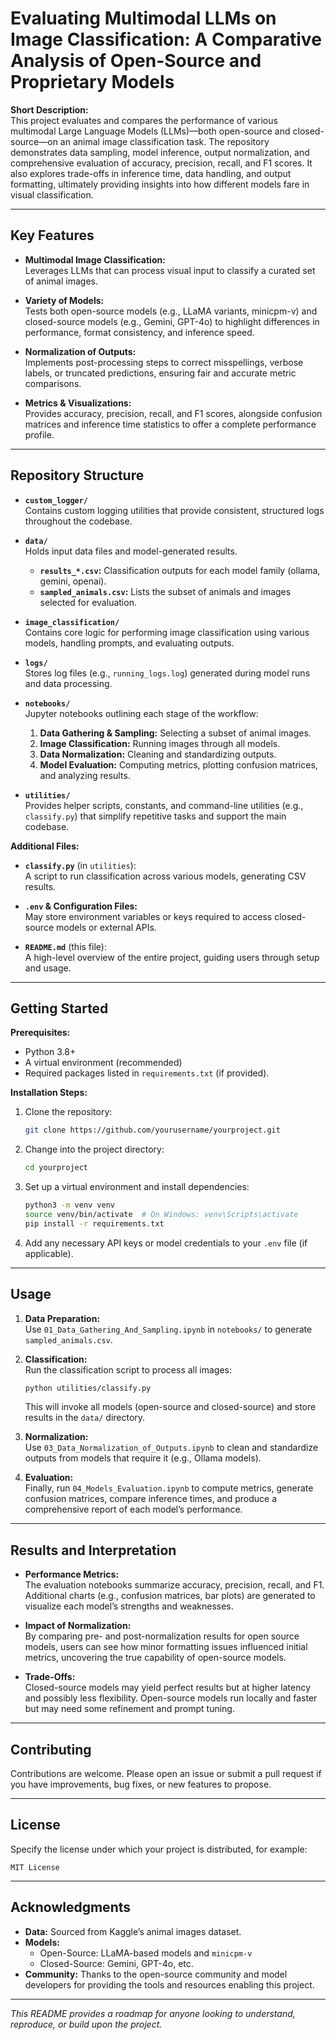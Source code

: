 # Evaluating Multimodal LLMs on Image Classification: A Comparative Analysis of Open-Source and Proprietary Models

**Short Description:**  
This project evaluates and compares the performance of various multimodal Large Language Models (LLMs)—both open-source and closed-source—on an animal image classification task. The repository demonstrates data sampling, model inference, output normalization, and comprehensive evaluation of accuracy, precision, recall, and F1 scores. It also explores trade-offs in inference time, data handling, and output formatting, ultimately providing insights into how different models fare in visual classification.

---

## Key Features

- **Multimodal Image Classification:**  
  Leverages LLMs that can process visual input to classify a curated set of animal images.
  
- **Variety of Models:**  
  Tests both open-source models (e.g., LLaMA variants, minicpm-v) and closed-source models (e.g., Gemini, GPT-4o) to highlight differences in performance, format consistency, and inference speed.

- **Normalization of Outputs:**  
  Implements post-processing steps to correct misspellings, verbose labels, or truncated predictions, ensuring fair and accurate metric comparisons.

- **Metrics & Visualizations:**  
  Provides accuracy, precision, recall, and F1 scores, alongside confusion matrices and inference time statistics to offer a complete performance profile.

---

## Repository Structure

- **`custom_logger/`**  
  Contains custom logging utilities that provide consistent, structured logs throughout the codebase.
  
- **`data/`**  
  Holds input data files and model-generated results.  
  - **`results_*.csv`:** Classification outputs for each model family (ollama, gemini, openai).  
  - **`sampled_animals.csv`:** Lists the subset of animals and images selected for evaluation.

- **`image_classification/`**  
  Contains core logic for performing image classification using various models, handling prompts, and evaluating outputs.

- **`logs/`**  
  Stores log files (e.g., `running_logs.log`) generated during model runs and data processing.

- **`notebooks/`**  
  Jupyter notebooks outlining each stage of the workflow:  
  1. **Data Gathering & Sampling:** Selecting a subset of animal images.  
  2. **Image Classification:** Running images through all models.  
  3. **Data Normalization:** Cleaning and standardizing outputs.  
  4. **Model Evaluation:** Computing metrics, plotting confusion matrices, and analyzing results.

- **`utilities/`**  
  Provides helper scripts, constants, and command-line utilities (e.g., `classify.py`) that simplify repetitive tasks and support the main codebase.

**Additional Files:**

- **`classify.py`** (in `utilities`):  
  A script to run classification across various models, generating CSV results.

- **`.env` & Configuration Files:**  
  May store environment variables or keys required to access closed-source models or external APIs.

- **`README.md`** (this file):  
  A high-level overview of the entire project, guiding users through setup and usage.

---

## Getting Started

**Prerequisites:**

- Python 3.8+  
- A virtual environment (recommended)
- Required packages listed in `requirements.txt` (if provided).

**Installation Steps:**

1. Clone the repository:
   ```bash
   git clone https://github.com/yourusername/yourproject.git
   ```
2. Change into the project directory:
   ```bash
   cd yourproject
   ```
3. Set up a virtual environment and install dependencies:
   ```bash
   python3 -m venv venv
   source venv/bin/activate  # On Windows: venv\Scripts\activate
   pip install -r requirements.txt
   ```
4. Add any necessary API keys or model credentials to your `.env` file (if applicable).

---

## Usage

1. **Data Preparation:**  
   Use `01_Data_Gathering_And_Sampling.ipynb` in `notebooks/` to generate `sampled_animals.csv`.

2. **Classification:**  
   Run the classification script to process all images:
   ```bash
   python utilities/classify.py
   ```
   This will invoke all models (open-source and closed-source) and store results in the `data/` directory.

3. **Normalization:**  
   Use `03_Data_Normalization_of_Outputs.ipynb` to clean and standardize outputs from models that require it (e.g., Ollama models).

4. **Evaluation:**  
   Finally, run `04_Models_Evaluation.ipynb` to compute metrics, generate confusion matrices, compare inference times, and produce a comprehensive report of each model’s performance.

---

## Results and Interpretation

- **Performance Metrics:**  
  The evaluation notebooks summarize accuracy, precision, recall, and F1. Additional charts (e.g., confusion matrices, bar plots) are generated to visualize each model’s strengths and weaknesses.

- **Impact of Normalization:**  
  By comparing pre- and post-normalization results for open source models, users can see how minor formatting issues influenced initial metrics, uncovering the true capability of open-source models.

- **Trade-Offs:**  
  Closed-source models may yield perfect results but at higher latency and possibly less flexibility. Open-source models run locally and faster but may need some refinement and prompt tuning.

---

## Contributing

Contributions are welcome. Please open an issue or submit a pull request if you have improvements, bug fixes, or new features to propose.

---

## License

Specify the license under which your project is distributed, for example:
```
MIT License
```

---

## Acknowledgments

- **Data:** Sourced from Kaggle’s animal images dataset.
- **Models:**  
  - Open-Source: LLaMA-based models and `minicpm-v`  
  - Closed-Source: Gemini, GPT-4o, etc.
- **Community:** Thanks to the open-source community and model developers for providing the tools and resources enabling this project.

---

*This README provides a roadmap for anyone looking to understand, reproduce, or build upon the project.*